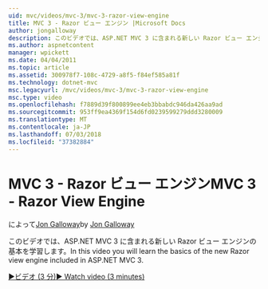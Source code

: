 ```yaml
---
uid: mvc/videos/mvc-3/mvc-3-razor-view-engine
title: MVC 3 - Razor ビュー エンジン |Microsoft Docs
author: jongalloway
description: このビデオでは、ASP.NET MVC 3 に含まれる新しい Razor ビュー エンジンの基本を学習します。
ms.author: aspnetcontent
manager: wpickett
ms.date: 04/04/2011
ms.topic: article
ms.assetid: 300978f7-108c-4729-a8f5-f84ef585a81f
ms.technology: dotnet-mvc
msc.legacyurl: /mvc/videos/mvc-3/mvc-3-razor-view-engine
msc.type: video
ms.openlocfilehash: f7889d39f800899ee4eb3bbabdc946da426aa9ad
ms.sourcegitcommit: 953ff9ea4369f154d6fd0239599279ddd3280009
ms.translationtype: MT
ms.contentlocale: ja-JP
ms.lasthandoff: 07/03/2018
ms.locfileid: "37382884"
---
```

<a name="mvc-3---razor-view-engine"></a><span data-ttu-id="a3884-103">MVC 3 - Razor ビュー エンジン</span><span class="sxs-lookup"><span data-stu-id="a3884-103">MVC 3 - Razor View Engine</span></span>
====================
<span data-ttu-id="a3884-104">によって[Jon Galloway](https://github.com/jongalloway)</span><span class="sxs-lookup"><span data-stu-id="a3884-104">by [Jon Galloway](https://github.com/jongalloway)</span></span>

<span data-ttu-id="a3884-105">このビデオでは、ASP.NET MVC 3 に含まれる新しい Razor ビュー エンジンの基本を学習します。</span><span class="sxs-lookup"><span data-stu-id="a3884-105">In this video you will learn the basics of the new Razor view engine included in ASP.NET MVC 3.</span></span>

[<span data-ttu-id="a3884-106">&#9654;ビデオ (3 分)</span><span class="sxs-lookup"><span data-stu-id="a3884-106">&#9654; Watch video (3 minutes)</span></span>](https://channel9.msdn.com/Blogs/ASP-NET-Site-Videos/mvc-3-razor-view-engine)
